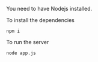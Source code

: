 You need to have Nodejs installed.

To install the dependencies

```
npm i
```

To run the server
 ```
 node app.js
 ```
